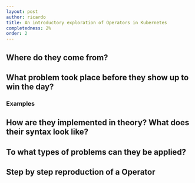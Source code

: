 ```yaml
---
layout: post
author: ricardo
title: An introductory exploration of Operators in Kubernetes
completedness: 2%
order: 2
---
```


## Where do they come from?
## What problem took place before they show up to win the day?
### Examples
## How are they implemented in theory? What does their syntax look like?
## To what types of problems can they be applied?
## Step by step reproduction of a Operator
